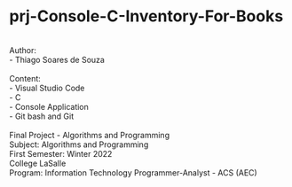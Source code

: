 # prj-Console-C-Inventory-For-Books
<br/>
Author:
<br/>
- Thiago Soares de Souza
<br/>
<br/>
Content:
<br/>
- Visual Studio Code
<br/>
- C
<br/>
- Console Application
<br/>
- Git bash and Git
<br/>
<br/>
Final Project - Algorithms and Programming
<br/>
Subject: Algorithms and Programming
<br/>
First Semester: Winter 2022
<br/>
College LaSalle
<br/>
Program: Information Technology Programmer-Analyst - ACS (AEC)
